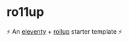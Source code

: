 # ro11up

⚡️ An [eleventy](https://www.11ty.dev/) + [rollup](https://rollupjs.org/guide/en/) starter template ⚡️
